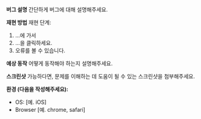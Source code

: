 **버그 설명**
간단하게 버그에 대해 설명해주세요.

**재현 방법**
재현 단계:
1. ...에 가서
2. ...을 클릭하세요.
3. 오류를 볼 수 있습니다.

**예상 동작**
어떻게 동작해야 하는지 설명해주세요.

**스크린샷**
가능하다면, 문제를 이해하는 데 도움이 될 수 있는 스크린샷을 첨부해주세요.

**환경 (다음을 작성해주세요):**
- OS: [예. iOS]
- Browser [예. chrome, safari]
